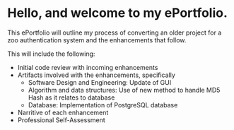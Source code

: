 # Hello, and welcome to my ePortfolio.

This ePortfolio will outline my process of converting an older project for a zoo authentication system and the enhancements that follow. 

This will include the following:

- Initial code review with incoming enhancements
- Artifacts involved with the enhancements, specifically
    - Software Design and Engineering: Update of GUI
    - Algorithm and data structures: Use of new method to handle MD5 Hash as it relates to database
    - Database: Implementation of PostgreSQL database
- Narritive of each enhancement
- Professional Self-Assessment

